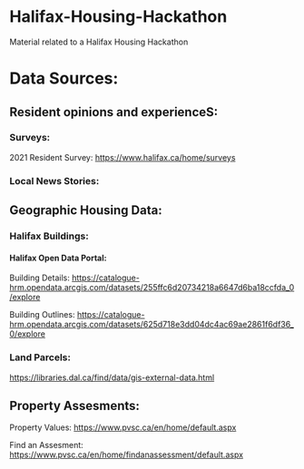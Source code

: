 # Halifax-Housing-Hackathon
Material related to a Halifax Housing Hackathon

# Data Sources:

## Resident opinions and experienceS:

### Surveys:
2021 Resident Survey:
https://www.halifax.ca/home/surveys

### Local News Stories:

## Geographic Housing Data:

### Halifax Buildings:

#### Halifax Open Data Portal:

Building Details:
https://catalogue-hrm.opendata.arcgis.com/datasets/255ffc6d20734218a6647d6ba18ccfda_0/explore

Building Outlines:
https://catalogue-hrm.opendata.arcgis.com/datasets/625d718e3dd04dc4ac69ae2861f6df36_0/explore


### Land Parcels:
https://libraries.dal.ca/find/data/gis-external-data.html


## Property Assesments:

Property Values:
https://www.pvsc.ca/en/home/default.aspx

Find an Assesment:
https://www.pvsc.ca/en/home/findanassessment/default.aspx
